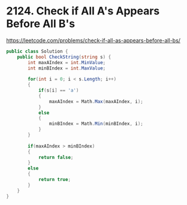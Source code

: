 # 2124. Check if All A's Appears Before All B's

https://leetcode.com/problems/check-if-all-as-appears-before-all-bs/

```c#
public class Solution {
    public bool CheckString(string s) {
        int maxAIndex = int.MinValue;
        int minBIndex = int.MaxValue;
        
        for(int i = 0; i < s.Length; i++)
        {
            if(s[i] == 'a')
            {
                maxAIndex = Math.Max(maxAIndex, i);
            }
            else
            {
                minBIndex = Math.Min(minBIndex, i);
            }
        }
        
        if(maxAIndex > minBIndex)
        {
            return false;
        }
        else
        {
            return true;
        }
    }
}
```